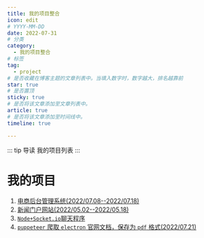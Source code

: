 ```yaml
---
title: 我的项目整合
icon: edit
# YYYY-MM-DD
date: 2022-07-31
# 分类
category:
  - 我的项目整合
# 标签
tag:
  - project
# 是否收藏在博客主题的文章列表中。当填入数字时，数字越大，排名越靠前
star: true
# 是否置顶
sticky: true
# 是否将该文章添加至文章列表中。
article: true
# 是否将该文章添加至时间线中。
timeline: true

---
```


::: tip 导读
我的项目列表
:::

<!-- more -->

# 我的项目

1. [电商后台管理系统(2022/07.08--2022/07.18)](/posts/project/vue-shop/README.md)
2. [新闻门户网站(2022/05.02--2022/05.18)](/posts/project/newsinfo/README.md)
3. [`Node+Socket.io`聊天程序 ](/posts/project/socket-chat/README.md)
4. [`puppeteer` 爬取 `electron` 官网文档，保存为 `pdf` 格式(2022/07.21)](/posts/project/puppeteer-electron-pdf/README.md)





